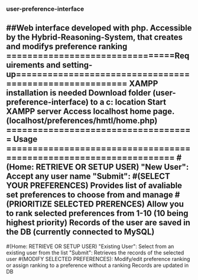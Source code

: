 ### user-preference-interface
##Web interface developed with php. Accessible by the Hybrid-Reasoning-System, that creates and modifys preference ranking
================================Requirements and setting-up========================================================
XAMPP installation is needed
Download folder (user-preference-interface) to a c: location
Start XAMPP server
Access localhost home page. (localhost/preferences/hmtl/home.php)
==================================== Usage ===================================================================
#(Home: RETRIEVE OR SETUP USER)
"New User": Accept any user name
"Submit":
#(SELECT YOUR PREFERENCES) Provides list of avaliable set preferences to choose from and manage
#(PRIORITIZE SELECTED PRERENCES) Allow you to rank selected preferences from 1-10 (10 being highest priority)
Records of the user are saved in the DB (currently connected to MySQL)
---------------------------------------------------------------------------------------------------------------
#(Home: RETRIEVE OR SETUP USER)
"Existing User": Select from an existing user from the list
"Submit": Retrieves the records of the selected user
#(MODIFY SELECTED PREFERENCES): Modify/edit preference ranking or assign ranking to a preference without a ranking
Records are updated in DB
